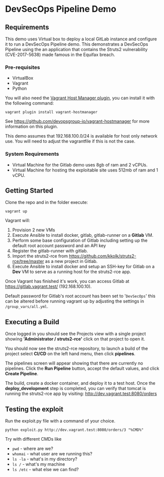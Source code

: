 # DevSecOps Pipeline Demo

## Requirements

This demo uses Virtual box to deploy a local GitLab instance and configure it to run a DevSecOps Pipeline demo.  This demonstrates a DevSecOps Pipeline using the an application that contains the Struts2 vulnerability (CVE-2017-5638) made famous in the Equifax breach.

### Pre-requisites

* VirtualBox
* Vagrant
* Python

You will also need the [Vagrant Host Manager plugin](https://github.com/devopsgroup-io/vagrant-hostmanager), you can install it with the following command:

```
vagrant plugin install vagrant-hostmanager
```

See <https://github.com/devopsgroup-io/vagrant-hostmanager> for more information on this plugin.

This demo assumes that 192.168.100.0/24 is available for host only network use.  You will need to adjust the vagrantfile if this is not the case.

### System Requirements

* Virtual Machine for the Gitlab demo uses 8gb of ram and 2 vCPUs.
* Virtual Machine for hosting the exploitable site uses 512mb of ram and 1 vCPU.

## Getting Started

Clone the repo and in the folder execute:

```
vagrant up
```

Vagrant will:

1. Provision 2 new VMs
2. Execute Ansible to install docker, gitlab, gitlab-runner on a **Gitlab** VM.
3. Perform some base configuration of Gitlab including setting up the default root account password and an API key
4. Register the gitlab-runner with gitlab.
5. Import the struts2-rce from https://github.com/kkolk/struts2-rce/tree/master as a new project in Gitlab.
6. Execute Ansible to install docker and setup an SSH-key for Gitlab on a **Dev** VM to serve as a running host for the struts2-rce app.

Once Vagrant has finished it's work, you can access Gitlab at https://gitlab.vagrant.test/ (192.168.100.10).

Default password for Gitlab's root account has been set to '`DevSecOps`' this can be altered before running vagrant up by adjusting the settings in `/group_vars/all.yml`.

## Executing a Build

Once logged in you should see the Projects view with a single project showing **'Administrator / struts2-rce'** click on that project to open it.

You should now see the struts2-rce repository, to launch a build of the project select **CI/CD** on the left hand menu, then click **pipelines**.

The pipelines screen will appear showing that there are currently no pipelines.  Click the **Run Pipeline** button, accept the default values, and click **Create Pipeline**.

The build, create a docker container, and deploy it to a test host.   Once the **deploy_development** step is completed, you can verify that tomcat is running the struts2-rce app by visiting: http://dev.vagrant.test:8080/orders

## Testing the exploit

Run the exploit.py file with a command of your choice. 

```
python exploit.py http://dev.vagrant.test:8080/orders/3 "%CMD%" 
```

Try with different CMDs like

- `pwd` - where are we?
- `whomai` - what user are we running this?
- `ls -la` - what's in my directory?
- `ls /` - what's my machine
- `ls /etc` - what else we can find?